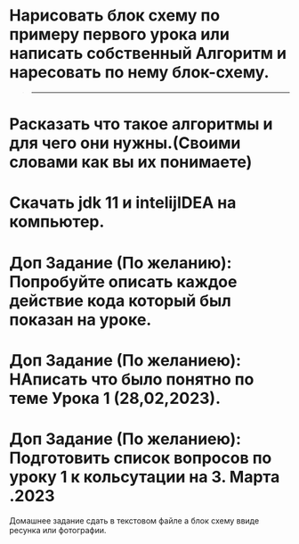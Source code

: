# Нарисовать блок схему по примеру первого урока или написать собственный Алгоритм и наресовать по нему блок-схему.

> __  __
> 

# Расказать что такое алгоритмы и для чего они нужны.(Своими словами как вы их понимаете)

# Скачать jdk 11 и intelijIDEA на компьютер.

# Доп Задание (По желанию): Попробуйте описать каждое действие кода который был показан на уроке.

# Доп Задание (По желаниею): НАписать что было понятно по теме Урока 1 (28,02,2023).

# Доп Задание (По желаниею): Подготовить список вопросов по уроку 1 к кольсутации на 3. Марта .2023



Домашнее задание сдать в текстовом файле а блок схему ввиде ресунка или фотографии.